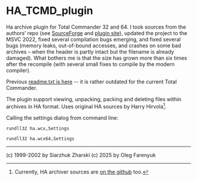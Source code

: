 # HA_TCMD_plugin

Ha archive plugin for Total Commander 32 and 64. I took sources from the authors’ repo (see [SourceForge](https://sourceforge.net/projects/wcx/files/HA%20WCX/) and [plugin site](https://wcx.sourceforge.net/)), updated the project to the MSVC 2022, fixed several compilation bugs emerging, and fixed several bugs (memory leaks, out-of-bound accesses, and crashes on some bad archives – when the header is partly intact but the filename is already damaged). What bothers me is that the size has grown more than six times after the recompile (with several small fixes to compile by the modern compiler). 


Previous [readme.txt is here](readme_old.txt) -- it is rather outdated for the current Total Commander.

The plugin support viewing, unpacking, packing and deleting files within archives in HA format. Uses original HA sources by Harry Hirvola[^HASRC]. 

Calling the settings dialog from command line:

```rundll32 ha.wcx,Settings```

```rundll32 ha.wcx64,Settings```


[^HASRC]: Currently, HA archiver sources are [on the github](https://github.com/l-4-l/ha) too.

----------------

(c) 1999-2002 by Siarzhuk Zharski
(c) 2025 by Oleg Farenyuk
